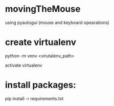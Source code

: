 # movingTheMouse
using pyautogui (mouse and keyboard opearations)

# create virtualenv 
python -m venv <virutalenv_path>

activate virtualenv

# install packages:
pip install -r requirements.txt
